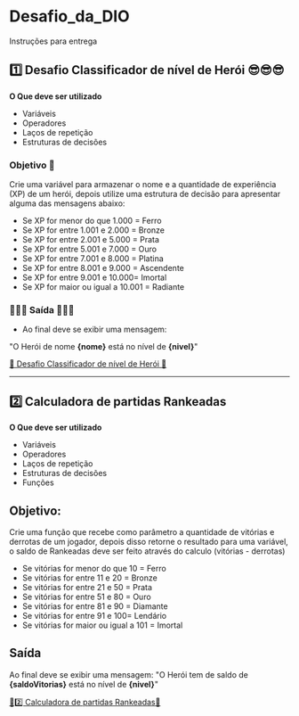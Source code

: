 # Desafio_da_DIO

Instruções para entrega
## 1️⃣ Desafio Classificador de nível de Herói 😎😎😎

**O Que deve ser utilizado**

- Variáveis
- Operadores
- Laços de repetição
- Estruturas de decisões

### Objetivo 🤗

Crie uma variável para armazenar o nome e a quantidade de experiência (XP) de um herói, depois utilize uma estrutura de decisão para apresentar alguma das mensagens abaixo:

- Se XP for menor do que 1.000 = Ferro
- Se XP for entre 1.001 e 2.000 = Bronze
- Se XP for entre 2.001 e 5.000 = Prata
- Se XP for entre 5.001 e 7.000 = Ouro
- Se XP for entre 7.001 e 8.000 = Platina
- Se XP for entre 8.001 e 9.000 = Ascendente
- Se XP for entre 9.001 e 10.000= Imortal
- Se XP for maior ou igual a 10.001 = Radiante

### 🌟🌟🌟 Saída 🌟🌟🌟

* Ao final deve se exibir uma mensagem:

"O Herói de nome **{nome}** está no nível de **{nivel}**"

 
[🌟 Desafio Classificador de nível de Herói 🌟](https://github.com/jhonmanuelg/Desafio_da_DIO/tree/main/Desafio_1)

--- 
## 2️⃣ Calculadora de partidas Rankeadas
**O Que deve ser utilizado**

- Variáveis
- Operadores
- Laços de repetição
- Estruturas de decisões
- Funções

## Objetivo:

Crie uma função que recebe como parâmetro a quantidade de vitórias e derrotas de um jogador,
depois disso retorne o resultado para uma variável, o saldo de Rankeadas deve ser feito através do calculo (vitórias - derrotas)

- Se vitórias for menor do que 10 = Ferro
- Se vitórias for entre 11 e 20 = Bronze
- Se vitórias for entre 21 e 50 = Prata
- Se vitórias for entre 51 e 80 = Ouro
- Se vitórias for entre 81 e 90 = Diamante
- Se vitórias for entre 91 e 100= Lendário
- Se vitórias for maior ou igual a 101 = Imortal

## Saída

Ao final deve se exibir uma mensagem:
"O Herói tem de saldo de **{saldoVitorias}** está no nível de **{nivel}**"
 
[🌟2️⃣ Calculadora de partidas Rankeadas🌟]()
